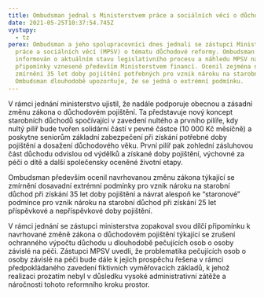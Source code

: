 ```yaml
---
title: Ombudsman jednal s Ministerstvem práce a sociálních věcí o důchodové reformě
date: 2021-05-25T10:37:54.745Z
vystupy:
  - tz
perex: Ombudsman a jeho spolupracovníci dnes jednali se zástupci Ministerstva
  práce a sociálních věcí (MPSV) o tématu důchodové reformy. Ombudsman byl
  informován o aktuálním stavu legislativního procesu a náhledu MPSV na zásadní
  připomínky vznesené především Ministerstvem financí. Ocenil zejména návrh
  zmírnění 35 let doby pojištění potřebných pro vznik nároku na starobní důchod.
  Ombudsman dlouhodobě upozorňuje, že se jedná o extrémní podmínku.
---
```

V rámci jednání ministerstvo ujistil, že nadále podporuje obecnou a zásadní změnu zákona o důchodovém pojištění. Ta představuje nový koncept starobních důchodů spočívající v zavedení nultého a prvního pilíře, kdy nultý pilíř bude tvořen solidární částí v pevné částce (10 000 Kč měsíčně) a poskytne seniorům základní zabezpečení při získání potřebné doby pojištění a dosažení důchodového věku. První pilíř pak zohlední zásluhovou část důchodu odvislou od výdělků a získané doby pojištění, výchovné za péči o dítě a další společensky oceněné životní etapy. 

Ombudsman především ocenil navrhovanou změnu zákona týkající se zmírnění dosavadní extrémní podmínky pro vznik nároku na starobní důchod při získání 35 let doby pojištění a návrat alespoň ke “staronové” podmínce pro vznik nároku na starobní důchod při získání 25 let příspěvkové a nepříspěvkové doby pojištění. 

V rámci jednání se zástupci ministerstva zopakoval svou dílčí připomínku k navrhované změně zákona o důchodovém pojištění týkající se zrušení ochranného výpočtu důchodu u dlouhodobě pečujících osob o osoby závislé na péči. Zástupci MPSV uvedli, že problematika pečujících osob o osoby závislé na péči bude dále k jejich prospěchu řešena v rámci předpokládaného zavedení fiktivních vyměřovacích základů, k jehož realizaci prozatím nebyl v důsledku vysoké administrativní zátěže a náročnosti tohoto reformního kroku prostor.   